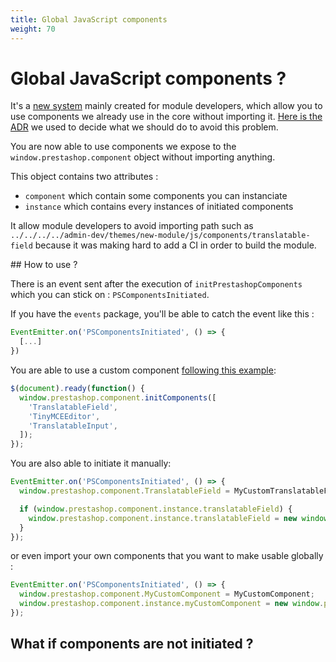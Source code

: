 ```yaml
---
title: Global JavaScript components
weight: 70
---
```


# Global JavaScript components ?

It's a [new system](https://github.com/PrestaShop/PrestaShop/blob/develop/admin-dev/themes/new-theme/js/app/utils/init-components.js) mainly created for module developers, which allow you to use components we already use in the core without importing it. [Here is the ADR](https://github.com/PrestaShop/ADR/blob/master/0009-expose-js-components-using-window-variable.md) we used to decide what we should do to avoid this problem.

You are now able to use components we expose to the `window.prestashop.component` object without importing anything.

This object contains two attributes :

- `component` which contain some components you can instanciate
- `instance` which contains every instances of initiated components

It allow module developers to avoid importing path such as `../../../../admin-dev/themes/new-module/js/components/translatable-field` because it was making hard to add a CI in order to build the module.

## How to use ?

There is an event sent after the execution of `initPrestashopComponents` which you can stick on : `PSComponentsInitiated`.

If you have the `events` package, you'll be able to catch the event like this :

```js
EventEmitter.on('PSComponentsInitiated', () => {
  [...]
})
```

You are able to use a custom component [following this example](https://github.com/PrestaShop/example-modules/blob/master/demosymfonyform/views/js/form.js):

```js
$(document).ready(function() {
  window.prestashop.component.initComponents([
    'TranslatableField',
    'TinyMCEEditor',
    'TranslatableInput',
  ]);
});
```

You are also able to initiate it manually:

```js
EventEmitter.on('PSComponentsInitiated', () => {
  window.prestashop.component.TranslatableField = MyCustomTranslatableField;

  if (window.prestashop.component.instance.translatableField) {
    window.prestashop.component.instance.translatableField = new window.prestashop.component.TranslatableField();
  }
});
```

or even import your own components that you want to make usable globally :

```js
EventEmitter.on('PSComponentsInitiated', () => {
  window.prestashop.component.MyCustomComponent = MyCustomComponent;
  window.prestashop.component.instance.myCustomComponent = new window.prestashop.component.MyCustomComponent();
});
```

## What if components are not initiated ?
